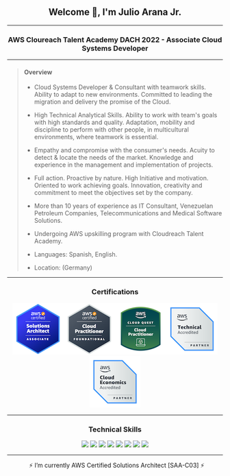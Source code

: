 &nbsp;
<h2 align="center">Welcome 👋, I'm Julio Arana Jr.</h2>
<hr align="center" size="6" width="100%"  color="green"></hr>

<h3 align="center">AWS Cloureach Talent Academy DACH 2022 - Associate Cloud Systems Developer</h3>
<hr align="center" size="6" width="100%"  color="green"></hr>

> #### **Overview**
> - Cloud Systems Developer & Consultant with teamwork skills. Ability to adapt to new environments. Committed to leading the migration and delivery the promise of the Cloud.
> 
> - High Technical Analytical Skills. Ability to work with team's goals with high standards and quality. Adaptation, mobility and discipline to perform with other people, in multicultural environments, where teamwork is essential.
> 
> - Empathy and compromise with the consumer's needs. Acuity to detect &  locate the needs of the market. Knowledge and experience in the management and implementation of projects.
> 
> - Full action. Proactive by nature. High Initiative and motivation.  Oriented to work achieving goals. Innovation, creativity and commitment to meet the objectives set by the company.
> 
> - More than 10 years of experience as IT Consultant, Venezuelan Petroleum Companies, Telecommunications and Medical Software Solutions.
> - Undergoing AWS upskilling program with Cloudreach Talent Academy.
> - Languages: Spanish, English.
> - Location: (Germany)

<hr align="center" size="6" width="100%"  color="green"></hr>
<h3 align="center">Certifications</h3>
<div align="center"><img src=https://github.com/julioaranajr/julioaranajr/blob/main/aws-certified-saa-120x120.png><img src=https://github.com/julioaranajr/julioaranajr/blob/main/aws-certified-cloud-practitioner-120x120.png><img src=https://github.com/julioaranajr/julioaranajr/blob/main/aws-cloud-quest-cloud-practitioner-120x120.png><img src=https://github.com/julioaranajr/julioaranajr/blob/main/aws-partner-accreditation-technical-120x120.png><img src=https://github.com/julioaranajr/julioaranajr/blob/main/aws-partner-cloud-economics-accreditation-120x120.png><div/>
<hr align="center" size="6" width="100%"  color="green"></hr>
      <h3 align="center">Technical Skills</h3>
<p align="center">
      <img src=https://img.shields.io/badge/html5-silver.svg?style=for-the-badge&logo=html5>
      <img src=https://img.shields.io/badge/css3-orange.svg?style=for-the-badge&logo=css3>
      <img src=https://img.shields.io/badge/javascript-grey.svg?style=for-the-badge&logo=javascript>
      <img src=https://img.shields.io/badge/boto3-%231572B6.svg?style=for-the-badge&logo=amazonaws>
      <img src=https://img.shields.io/badge/python-silver?style=for-the-badge&logo=python> 
      <img src=https://img.shields.io/badge/lambda-orange.svg?style=for-the-badge&logo=amazonaws>
      <img src=https://img.shields.io/badge/Windows-%231572B6?style=for-the-badge&logo=windows>
      <img src=https://img.shields.io/badge/mysql-silver.svg?style=for-the-badge&logo=mysql>
</p>
<hr align="center" size="6" width="100%"  color="green"></hr>

&nbsp;
⚡ I’m currently AWS Certified Solutions Architect [SAA-C03]  ⚡
